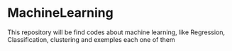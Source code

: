 # MachineLearning
This repository will be find codes about machine learning, like Regression, Classification, clustering and exemples each one of them
